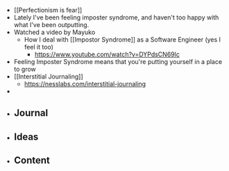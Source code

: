 - [[Perfectionism is fear]]
- Lately I've been feeling imposter syndrome, and haven't too happy with what I've been outputting. 
- Watched a video by Mayuko
    - How I deal with [[Impostor Syndrome]] as a Software Engineer (yes I feel it too)
        - https://www.youtube.com/watch?v=DYPdsCN69lc
- Feeling Imposter Syndrome means that you're putting yourself in a place to grow 
- [[Interstitial Journaling]] 
    - https://nesslabs.com/interstitial-journaling
- 
- Journal
    - 
- Ideas
    - 
- Content
    - 
